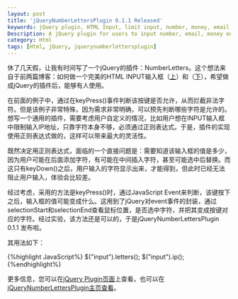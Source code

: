 ```yaml
---
layout: post
title: 'jQueryNumberLettersPlugin 0.1.1 Released'
keywords: jQuery plugin, HTML Input, limit input, number, money, email, keyPress, keyDown, 
Description: A jQuery plugin for users to input number, email, money only
category: Html
tags: [Html, jQuery, jquerynumberlettersplugin]
---
```


休了几天假，让我有时间写了一个jQuery的插件：NumberLetters。这个想法来自于前两篇博客：如何做一个完美的HTML INPUT输入框（[上](/2011/02/15/html-input-box-1/)）和（[下](/2011/02/19/html-input-box-2/)），希望做成jQuery的插件后，能够有人使用。

在前面的例子中，通过在keyPress()事件判断该按键是否允许，从而拦截非法字符。但是该例子非常特殊，因为需求非常明确，可以预先判断哪些字符是允许的。想写一个通用的插件，需要考虑用户自定义的情况，比如用户想在INPUT输入框中限制输入IP地址，只靠字符本身不够，必须通过正则表达式。于是，插件的实现使用正则表达式做的，这样可以带来最大的灵活性。

既然决定用正则表达式，面临的一个直接问题是：需要知道该输入框的值是多少，因为用户可能在后面添加字符，有可能在中间插入字符，甚至可能选中后替换。而这只有keyDown()之后，用户输入的字符显示出来，才能得到，但此时已经无法阻止用户输入，体验会比较差。

经过考虑，采用的方法是keyPress()时，通过JavaScript Event来判断，该键按下之后，输入框的值可能变成什么。这用到了jQuery对event事件的封装，通过selectionStart和selectionEnd查看鼠标位置，是否选中字符，并把其变成按键对应的字符。经过实验，该方法还是可以的，于是jQueryNumberLettersPlugin 0.1.1 发布啦。

其用法如下：

{%highlight JavaScript%}
$("input").letters();
$("input").ip();
{%endhighlight%}

更多信息，您可以在<a href="http://plugins.jquery.com/project/jQueryNumberLettersPlugin" target="_blank">jQuery Plugin页面</a>上查看，也可以在<a href="http://xiaoqing.me/projects/jquerynumberlettersplugin/">jQueryNumberLettersPlugin主页查看</a>。
